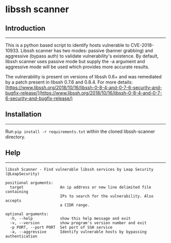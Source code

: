# libssh scanner

## Introduction
-----

This is a python based script to identify hosts vulnerable to CVE-2018-10933. Libssh scanner has two modes: passive (banner grabbing) and aggressive (bypass auth) to validate vulnerability's existence. By default, libssh scanner uses passive mode but supply the -a argument and aggressive mode will be used which provides more accurate results.

The vulnerability is present on versions of libssh 0.6+ and was remediated by a patch present in libssh 0.7.6 and 0.8.4. For more details: [https://www.libssh.org/2018/10/16/libssh-0-8-4-and-0-7-6-security-and-bugfix-release/](https://www.libssh.org/2018/10/16/libssh-0-8-4-and-0-7-6-security-and-bugfix-release/)

## Installation
-----

Run `pip install -r requirements.txt` within the cloned libssh-scanner directory.

## Help
-----

```
libssh Scanner - Find vulnerable libssh services by Leap Security (@LeapSecurity)

positional arguments:
  target                An ip address or new line delimited file containing
                        IPs to search for the vulnerability. Also accepts
                        a CIDR range.

optional arguments:
  -h, --help            show this help message and exit
  -v, --version         show program's version number and exit
  -p PORT, --port PORT  Set port of SSH service
  -a, --aggressive      Identify vulnerable hosts by bypassing authentication
```
